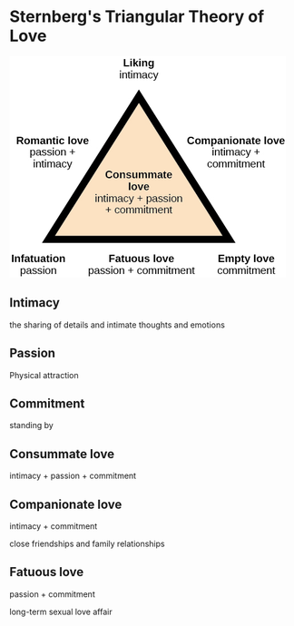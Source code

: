 # Sternberg's Triangular Theory of Love

![](triangle-of-love.png)

## Intimacy

the sharing of details and intimate thoughts and emotions

## Passion

Physical attraction

## Commitment

standing by

## Consummate love

intimacy + passion + commitment

## Companionate love

intimacy + commitment

close friendships and family relationships

## Fatuous love

passion + commitment

long-term sexual love affair